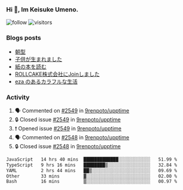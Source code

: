 ### Hi 👋, Im Keisuke Umeno.

<!--
**9renpoto/9renpoto** is a ✨ _special_ ✨ repository because its `README.md` (this file) appears on your GitHub profile.

Here are some ideas to get you started:

- 🔭 I’m currently working on ...
- 🌱 I’m currently learning ...
- 👯 I’m looking to collaborate on ...
- 🤔 I’m looking for help with ...
- 💬 Ask me about ...
- 📫 How to reach me: ...
- 😄 Pronouns: ...
- ⚡ Fun fact: ...
-->

![follow](https://img.shields.io/github/followers/9renpoto?label=Follow&style=social)
![visitors](https://komarev.com/ghpvc/?username=9renpoto&label=Profile%20views&color=0e75b6&style=flat)

### Blogs posts

<!-- BLOG-POST-LIST:START -->
- [朝型](https://9renpoto.win/entry/2024/05/29/im-an-early)
- [子供が生まれました](https://9renpoto.win/entry/2024/04/18/hello-world)
- [紙の本を読む](https://9renpoto.win/entry/2024/02/25/reading-papar-book)
- [ROLLCAKE株式会社にJoinしました](https://9renpoto.win/entry/2024/02/11/join)
- [eza のあるカラフルな生活](https://9renpoto.win/entry/2024/02/01/eza)
<!-- BLOG-POST-LIST:END -->

### Activity

<!--START_SECTION:activity-->
1. 🗣 Commented on [#2549](https://github.com/9renpoto/upptime/issues/2549#issuecomment-2232360776) in [9renpoto/upptime](https://github.com/9renpoto/upptime)
2. 🔒 Closed issue [#2549](https://github.com/9renpoto/upptime/issues/2549) in [9renpoto/upptime](https://github.com/9renpoto/upptime)
3. ❗ Opened issue [#2549](https://github.com/9renpoto/upptime/issues/2549) in [9renpoto/upptime](https://github.com/9renpoto/upptime)
4. 🗣 Commented on [#2548](https://github.com/9renpoto/upptime/issues/2548#issuecomment-2232297640) in [9renpoto/upptime](https://github.com/9renpoto/upptime)
5. 🔒 Closed issue [#2548](https://github.com/9renpoto/upptime/issues/2548) in [9renpoto/upptime](https://github.com/9renpoto/upptime)
<!--END_SECTION:activity-->

<!--START_SECTION:waka-->

```txt
JavaScript   14 hrs 40 mins  █████████████░░░░░░░░░░░░   51.99 %
TypeScript   9 hrs 16 mins   ████████▒░░░░░░░░░░░░░░░░   32.84 %
YAML         2 hrs 44 mins   ██▒░░░░░░░░░░░░░░░░░░░░░░   09.69 %
Other        33 mins         ▓░░░░░░░░░░░░░░░░░░░░░░░░   02.00 %
Bash         16 mins         ▒░░░░░░░░░░░░░░░░░░░░░░░░   00.97 %
```

<!--END_SECTION:waka-->

